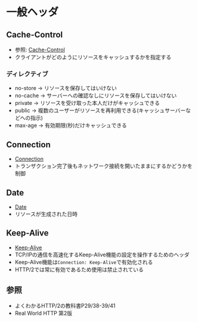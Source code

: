 # 一般ヘッダ
## Cache-Control
- 参照: [Cache-Control](https://developer.mozilla.org/ja/docs/Web/HTTP/Headers/Cache-Control)
- クライアントがどのようにリソースをキャッシュするかを指定する

### ディレクティブ
- no-store -> リソースを保存してはいけない
- no-cache -> サーバーへの確認なしにリソースを保存してはいけない
- private -> リソースを受け取った本人だけがキャッシュできる
- public -> 複数のユーザーがリソースを再利用できる(キャッシュサーバーなどへの指示)
- max-age -> 有効期限(秒)だけキャッシュできる

## Connection
- [Connection](https://developer.mozilla.org/ja/docs/Web/HTTP/Headers/Connection)
- トランザクション完了後もネットワーク接続を開いたままにするかどうかを制御

## Date
- [Date](https://developer.mozilla.org/ja/docs/Web/HTTP/Headers/Date)
- リソースが生成された日時

## Keep-Alive
- [Keep-Alive](https://developer.mozilla.org/ja/docs/Web/HTTP/Headers/Keep-Alive)
- TCP/IPの通信を高速化するKeep-Alive機能の設定を操作するためのヘッダ
- Keep-Alive機能は`Connection: Keep-Alive`で有効化される
- HTTP/2では常に有効であるため使用は禁止されている

## 参照
- よくわかるHTTP/2の教科書P29/38-39/41
- Real World HTTP 第2版
